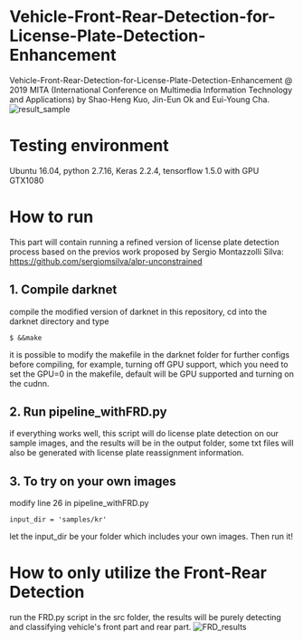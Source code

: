 # Vehicle-Front-Rear-Detection-for-License-Plate-Detection-Enhancement
Vehicle-Front-Rear-Detection-for-License-Plate-Detection-Enhancement @ 2019 MITA (International Conference on Multimedia Information Technology and Applications) by Shao-Heng Kuo, Jin-Eun Ok and Eui-Young Cha.  
![result_sample](https://user-images.githubusercontent.com/21314064/61183160-11918780-a62d-11e9-9d20-8888df528094.jpg)

# Testing environment
Ubuntu 16.04, python 2.7.16, Keras 2.2.4, tensorflow 1.5.0 with GPU GTX1080

# How to run
This part will contain running a refined version of license plate detection process based on the previos work proposed by Sergio Montazzolli Silva: https://github.com/sergiomsilva/alpr-unconstrained

## 1. Compile darknet
compile the modified version of darknet in this repository, cd into the darknet directory and type
```
$ &&make
```
it is possible to modify the makefile in the darknet folder for further configs before compiling, for example, turning off GPU support, which you need to set the GPU=0 in the makefile, default will be GPU supported and turning on the cudnn. 

## 2. Run pipeline_withFRD.py
if everything works well, this script will do license plate detection on our sample images, and the results will be in the output folder, some txt files will also be generated with license plate reassignment information.

## 3. To try on your own images
modify line 26 in pipeline_withFRD.py
```
input_dir = 'samples/kr'
```
let the input_dir be your folder which includes your own images. Then run it!

# How to only utilize the Front-Rear Detection
run the FRD.py script in the src folder, the results will be purely detecting and classifying vehicle's front part and rear part.
![FRD_results](https://user-images.githubusercontent.com/21314064/61181337-a76ce880-a614-11e9-934d-abeb87dfe568.jpg)

